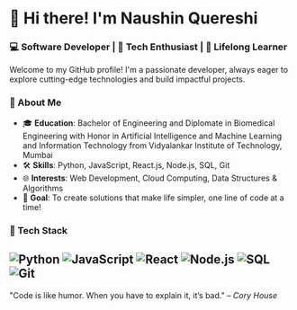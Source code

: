 # 👋 Hi there! I'm Naushin Quereshi  
### 💻 Software Developer | 🚀 Tech Enthusiast | 🌱 Lifelong Learner  

Welcome to my GitHub profile! I'm a passionate developer, always eager to explore cutting-edge technologies and build impactful projects.  

### 🌟 About Me
- 🎓 **Education**: Bachelor of Engineering and Diplomate in Biomedical Engineering with Honor in Artificial Intelligence and Machine Learning and Information Technology from Vidyalankar Institute of Technology, Mumbai 
- 🛠️ **Skills**: Python, JavaScript, React.js, Node.js, SQL, Git  
- 🌐 **Interests**: Web Development, Cloud Computing, Data Structures & Algorithms  
- 🎯 **Goal**: To create solutions that make life simpler, one line of code at a time!  

### 🧰 Tech Stack
![Python](https://img.shields.io/badge/Python-3776AB?style=for-the-badge&logo=python&logoColor=white)
![JavaScript](https://img.shields.io/badge/JavaScript-F7DF1E?style=for-the-badge&logo=javascript&logoColor=black)
![React](https://img.shields.io/badge/React-20232A?style=for-the-badge&logo=react&logoColor=61DAFB)
![Node.js](https://img.shields.io/badge/Node.js-339933?style=for-the-badge&logo=nodedotjs&logoColor=white)
![SQL](https://img.shields.io/badge/SQL-003B57?style=for-the-badge&logo=postgresql&logoColor=white)
![Git](https://img.shields.io/badge/Git-F05032?style=for-the-badge&logo=git&logoColor=white)  
---

"Code is like humor. When you have to explain it, it’s bad." – *Cory House*
